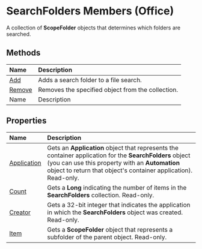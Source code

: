 
# SearchFolders Members (Office)
A collection of  **ScopeFolder** objects that determines which folders are searched.

## Methods



|**Name**|**Description**|
|:-----|:-----|
| [Add](2ed409a3-d57a-bfc5-ceb3-a7ef4b89b345.md)|Adds a search folder to a file search.|
| [Remove](f268c0e5-17c0-4302-1ef3-3c352604b292.md)|Removes the specified object from the collection.|
|Name|Description|

## Properties



|**Name**|**Description**|
|:-----|:-----|
| [Application](c499edb2-ca9e-81ec-521c-82527a5fbb54.md)|Gets an  **Application** object that represents the container application for the **SearchFolders** object (you can use this property with an **Automation** object to return that object's container application). Read-only.|
| [Count](d7d34fe2-eafb-58d7-83b5-f23a542abadb.md)|Gets a  **Long** indicating the number of items in the **SearchFolders** collection. Read-only.|
| [Creator](3c1866a1-7ced-b731-0f8e-4afff6d0e071.md)|Gets a 32-bit integer that indicates the application in which the  **SearchFolders** object was created. Read-only.|
| [Item](e3ea4b1a-648e-1266-8a88-ef0cbd978989.md)|Gets a  **ScopeFolder** object that represents a subfolder of the parent object. Read-only.|
